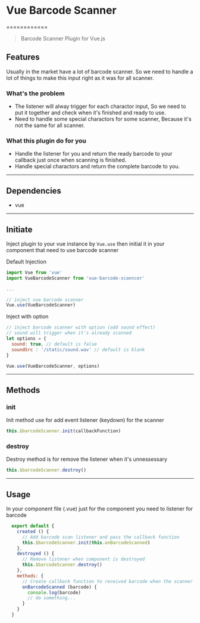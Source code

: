 # Vue Barcode Scanner
============
> Barcode Scanner Plugin for Vue.js

## Features
Usually in the market have a lot of barcode scanner. So we need to handle a lot of things to make this input right as it was for all scanner.
### What's the problem
* The listener will alway trigger for each charactor input, So we need to put it together and check when it's finished and ready to use.
* Need to handle some special charactors for some scanner, Because it's not the same for all scanner.

### What this plugin do for you
* Handle the listener for you and return the ready barcode to your callback just once when scanning is finished.
* Handle special charactors and return the complete barcode to you.

----------------------------------------
## Dependencies
* vue

----------------------------------------
## Initiate
Inject plugin to your vue instance by ```Vue.use``` then initial it in your component that need to use barcode scanner


Default Injection
```javascript
import Vue from 'vue'
import VueBarcodeScanner from 'vue-barcode-scanncer'

...

// inject vue barcode scanner
Vue.use(VueBarcodeScanner)

```

Inject with option
```javascript
// inject barcode scanner with option (add sound effect)
// sound will trigger when it's already scanned
let options = {
  sound: true, // default is false
  soundSrc : '/static/sound.wav' // default is blank
}

Vue.use(VueBarcodeScanner, options)

```
----------------------------------------
## Methods
### init
Init method use for add event listener (keydown) for the scanner

```javascript
this.$barcodeScanner.init(callbackFunction)
```

### destroy
Destroy method is for remove the listener when it's unnessessary

```javascript
this.$barcodeScanner.destroy()
```
----------------------------------------
## Usage
In your component file (.vue) just for the component you need to listener for barcode

```javascript
  export default {
    created () {
      // Add barcode scan listener and pass the callback function
      this.$barcodeScanner.init(this.onBarcodeScanned)
    },
    destroyed () {
      // Remove listener when component is destroyed
      this.$barcodeScanner.destroy()
    },
    methods: {
      // Create callback function to received barcode when the scanner is already done
      onBarcodeScanned (barcode) {
        console.log(barcode)
        // do something...
      }
    }
  }
```